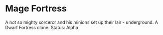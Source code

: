 # Mage Fortress

A not so mighty sorceror and his minions set up their lair - underground. 
A Dwarf Fortress clone. Status: Alpha
